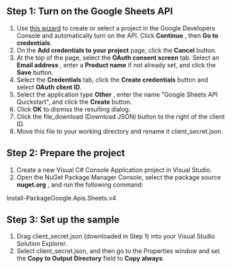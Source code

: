 ## Step 1: Turn on the Google Sheets API

1. Use  [this wizard](https://console.developers.google.com/start/api?id=sheets.googleapis.com) to create or select a project in the Google Developers Console and automatically turn on the API. Click  **Continue** , then  **Go to credentials**.
2. On the  **Add credentials to your project**  page, click the  **Cancel**  button.
3. At the top of the page, select the  **OAuth consent screen**  tab. Select an  **Email address** , enter a  **Product name** if not already set, and click the  **Save**  button.
4. Select the  **Credentials**  tab, click the  **Create credentials**  button and select  **OAuth client ID**.
5. Select the application type  **Other** , enter the name &quot;Google Sheets API Quickstart&quot;, and click the  **Create**  button.
6. Click  **OK**  to dismiss the resulting dialog.
7. Click the file\_download (Download JSON) button to the right of the client ID.
8. Move this file to your working directory and rename it client\_secret.json.

## Step 2: Prepare the project

1. Create a new Visual C# Console Application project in Visual Studio.
2. Open the NuGet Package Manager Console, select the package source  **nuget.org** , and run the following command:

Install-PackageGoogle.Apis.Sheets.v4

## Step 3: Set up the sample

1. Drag client\_secret.json (downloaded in Step 1) into your Visual Studio Solution Explorer.
2. Select client\_secret.json, and then go to the Properties window and set the  **Copy to Output Directory**  field to  **Copy always**.

